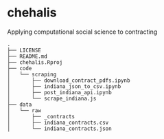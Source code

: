 # chehalis
Applying computational social science to contracting

```
.
├── LICENSE
├── README.md
├── chehalis.Rproj
├── code
│   └── scraping
│       ├── download_contract_pdfs.ipynb
│       ├── indiana_json_to_csv.ipynb
│       ├── post_indiana_api.ipynb
│       └── scrape_indiana.js
├── data
│   └── raw
│       ├── _contracts
│       ├── indiana_contracts.csv
│       └── indiana_contracts.json
```
